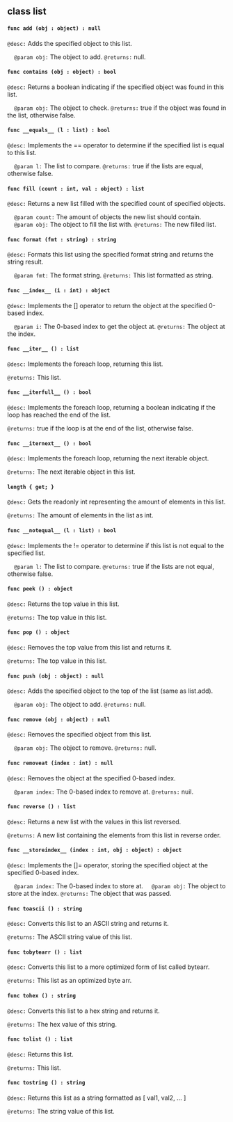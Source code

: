 ## class list

#### ```func add (obj : object) : null```


```@desc:``` Adds the specified object to this list.

&nbsp;&nbsp;&nbsp;&nbsp;```@param obj:``` The object to add.
```@returns:``` null.

#### ```func contains (obj : object) : bool```


```@desc:``` Returns a boolean indicating if the specified object was found in this list.

&nbsp;&nbsp;&nbsp;&nbsp;```@param obj:``` The object to check.
```@returns:``` true if the object was found in the list, otherwise false.

#### ```func __equals__ (l : list) : bool```


```@desc:``` Implements the == operator to determine if the specified list is equal to this list.

&nbsp;&nbsp;&nbsp;&nbsp;```@param l:``` The list to compare.
```@returns:``` true if the lists are equal, otherwise false.

#### ```func fill (count : int, val : object) : list```


```@desc:``` Returns a new list filled with the specified count of specified objects.

&nbsp;&nbsp;&nbsp;&nbsp;```@param count:``` The amount of objects the new list should contain.
&nbsp;&nbsp;&nbsp;&nbsp;```@param obj:``` The object to fill the list with.
```@returns:``` The new filled list.

#### ```func format (fmt : string) : string```


```@desc:``` Formats this list using the specified format string and returns the string result.

&nbsp;&nbsp;&nbsp;&nbsp;```@param fmt:``` The format string.
```@returns:``` This list formatted as string.

#### ```func __index__ (i : int) : object```


```@desc:``` Implements the [] operator to return the object at the specified 0-based index.

&nbsp;&nbsp;&nbsp;&nbsp;```@param i:``` The 0-based index to get the object at.
```@returns:``` The object at the index.

#### ```func __iter__ () : list```


```@desc:``` Implements the foreach loop, returning this list.

```@returns:``` This list.

#### ```func __iterfull__ () : bool```


```@desc:``` Implements the foreach loop, returning a boolean indicating if the loop has reached the end of the list.

```@returns:``` true if the loop is at the end of the list, otherwise false.

#### ```func __iternext__ () : bool```


```@desc:``` Implements the foreach loop, returning the next iterable object.

```@returns:``` The next iterable object in this list.

#### ```length { get; }```


```@desc:``` Gets the readonly int representing the amount of elements in this list.

```@returns:``` The amount of elements in the list as int.

#### ```func __notequal__ (l : list) : bool```


```@desc:``` Implements the != operator to determine if this list is not equal to the specified list.

&nbsp;&nbsp;&nbsp;&nbsp;```@param l:``` The list to compare.
```@returns:``` true if the lists are not equal, otherwise false.

#### ```func peek () : object```


```@desc:``` Returns the top value in this list.

```@returns:``` The top value in this list.

#### ```func pop () : object```


```@desc:``` Removes the top value from this list and returns it.

```@returns:``` The top value in this list.

#### ```func push (obj : object) : null```


```@desc:``` Adds the specified object to the top of the list (same as list.add).

&nbsp;&nbsp;&nbsp;&nbsp;```@param obj:``` The object to add.
```@returns:``` null.

#### ```func remove (obj : object) : null```


```@desc:``` Removes the specified object from this list.

&nbsp;&nbsp;&nbsp;&nbsp;```@param obj:``` The object to remove.
```@returns:``` null.

#### ```func removeat (index : int) : null```


```@desc:``` Removes the object at the specified 0-based index.

&nbsp;&nbsp;&nbsp;&nbsp;```@param index:``` The 0-based index to remove at.
```@returns:``` nuil.

#### ```func reverse () : list```


```@desc:``` Returns a new list with the values in this list reversed.

```@returns:``` A new list containing the elements from this list in reverse order.

#### ```func __storeindex__ (index : int, obj : object) : object```


```@desc:``` Implements the []= operator, storing the specified object at the specified 0-based index.

&nbsp;&nbsp;&nbsp;&nbsp;```@param index:``` The 0-based index to store at.
&nbsp;&nbsp;&nbsp;&nbsp;```@param obj:``` The object to store at the index.
```@returns:``` The object that was passed.

#### ```func toascii () : string```


```@desc:``` Converts this list to an ASCII string and returns it.

```@returns:``` The ASCII string value of this list.

#### ```func tobytearr () : list```


```@desc:``` Converts this list to a more optimized form of list called bytearr.

```@returns:``` This list as an optimized byte arr.

#### ```func tohex () : string```


```@desc:``` Converts this list to a hex string and returns it.

```@returns:``` The hex value of this string.

#### ```func tolist () : list```


```@desc:``` Returns this list.

```@returns:``` This list.

#### ```func tostring () : string```


```@desc:``` Returns this list as a string formatted as [ val1, val2, ... ]

```@returns:``` The string value of this list.

